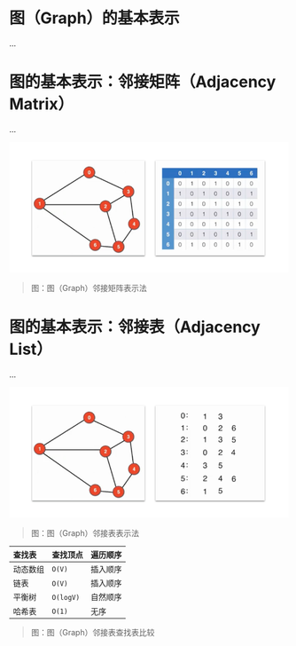 # 图（Graph）的基本表示

...

# 图的基本表示：邻接矩阵（Adjacency Matrix）

...

![1-AdjacencyMatrix][1-AdjacencyMatrix]

> 图：图（Graph）邻接矩阵表示法

# 图的基本表示：邻接表（Adjacency List）

...

![2-AdjacencyList][2-AdjacencyList]

> 图：图（Graph）邻接表表示法

| 查找表 | 查找顶点 | 遍历顺序 |
| :---- | :----- | :------ |
| 动态数组 | `O(V)` | 插入顺序 |
| 链表    | `O(V)` | 插入顺序 |
| 平衡树 | `O(logV)` | 自然顺序 |
| 哈希表 | `O(1)` | 无序 |

> 图：图（Graph）邻接表查找表比较

[1-AdjacencyMatrix]: ../../images/DataStructuresAndAlgorithms-GraphRepresentations-1-AdjacencyMatrix.png

[2-AdjacencyList]: ../../images/DataStructuresAndAlgorithms-GraphRepresentations-2-AdjacencyList.png

<!-- EOF -->